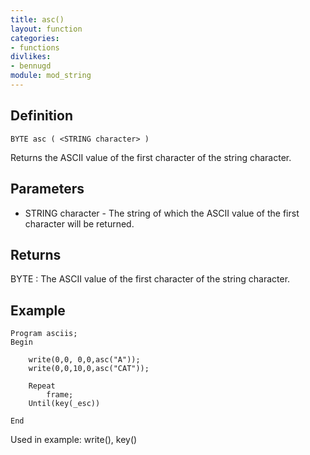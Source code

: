 ```yaml
---
title: asc()
layout: function
categories:
- functions
divlikes:
- bennugd
module: mod_string
---
```


## Definition

    BYTE asc ( <STRING character> )

Returns the ASCII value of the first character of the string character.

## Parameters

- STRING character - The string of which the ASCII value of the first character will be returned.

## Returns

BYTE : The ASCII value of the first character of the string character.

## Example

```
Program asciis;
Begin

    write(0,0, 0,0,asc("A"));
    write(0,0,10,0,asc("CAT"));

    Repeat
        frame;
    Until(key(_esc))

End
```

Used in example: write(), key()
